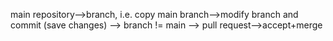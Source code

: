 main repository-->branch, i.e. copy main branch-->modify branch and commit (save changes) --> branch != main --> pull request-->accept+merge